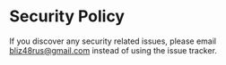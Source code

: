 # Security Policy

If you discover any security related issues, please email bliz48rus@gmail.com instead of using the issue tracker.

